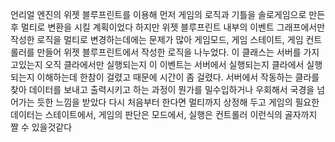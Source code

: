 언리얼 엔진의 위젯 블루프린트를 이용해 먼저 게임의 로직과 기틀을 솔로게임으로 만든 후 멀티로 변환을 시킬 계획이었다
하지만 위젯 블루프린트 내부의 이벤트 그래프에서만 작성한 로직을 멀티로 변경하는데에는 문제가 많아 게임모드, 게임 스테이트, 게임 컨트롤러를 만들어 위젯 블루프린트에서 작성한 로직을 나누었다.
이 클래스는 서버를 가지고있는지 오직 클라에서만 실행되는지 이 이벤트는 서버에서 실행되는지 클라에서 실행되는지 이해하는데 한참이 걸렸고 때문에 시간이 좀 걸렸다.
서버에서 작동하는 클라를 찾아 데이터를 보내고 출력시키고 하는 과정이 뭔가를 밀수입하거나 우회해서 국경을 넘어가는 듯한 느낌을 받았다
다시 처음부터 한다면 멀티까지 상정해 두고 게임의 필요한 데이터는 스테이트에서, 게임의 판단은 모드에서, 실행은 컨트롤러 이런식의 골자까지 짤 수 있을것같다
